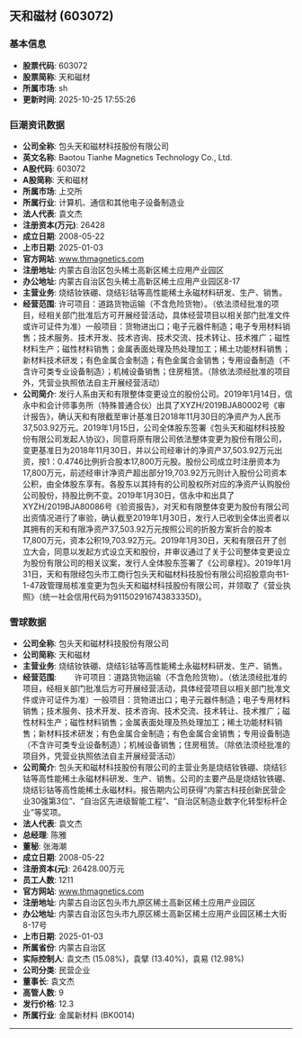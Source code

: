 ## 天和磁材 (603072)

### 基本信息

- **股票代码**: 603072
- **股票简称**: 天和磁材
- **所属市场**: sh
- **更新时间**: 2025-10-25 17:55:26

### 巨潮资讯数据

- **公司全称**: 包头天和磁材科技股份有限公司
- **英文名称**: Baotou Tianhe Magnetics Technology Co., Ltd.
- **A股代码**: 603072
- **A股简称**: 天和磁材
- **所属市场**: 上交所
- **所属行业**: 计算机、通信和其他电子设备制造业
- **法人代表**: 袁文杰
- **注册资本(万元)**: 26428
- **成立日期**: 2008-05-22
- **上市日期**: 2025-01-03
- **官方网站**: www.thmagnetics.com
- **注册地址**: 内蒙古自治区包头稀土高新区稀土应用产业园区
- **办公地址**: 内蒙古自治区包头稀土高新区稀土应用产业园区8-17
- **主营业务**: 烧结钕铁硼、烧结钐钴等高性能稀土永磁材料研发、生产、销售。
- **经营范围**: 许可项目：道路货物运输（不含危险货物）。（依法须经批准的项目，经相关部门批准后方可开展经营活动，具体经营项目以相关部门批准文件或许可证件为准）一般项目：货物进出口；电子元器件制造；电子专用材料销售；技术服务、技术开发、技术咨询、技术交流、技术转让、技术推广；磁性材料生产；磁性材料销售；金属表面处理及热处理加工；稀土功能材料销售；新材料技术研发；有色金属合金制造；有色金属合金销售；专用设备制造（不含许可类专业设备制造）；机械设备销售；住房租赁。（除依法须经批准的项目外，凭营业执照依法自主开展经营活动）
- **公司简介**: 发行人系由天和有限整体变更设立的股份公司。2019年1月14日，信永中和会计师事务所（特殊普通合伙）出具了XYZH/2019BJA80002号《审计报告》，确认天和有限截至审计基准日2018年11月30日的净资产为人民币37,503.92万元。2019年1月15日，公司全体股东签署《包头天和磁材科技股份有限公司发起人协议》，同意将原有限公司依法整体变更为股份有限公司，变更基准日为2018年11月30日，并以公司经审计的净资产37,503.92万元出资，按1：0.4746比例折合股本17,800万元股。股份公司成立时注册资本为17,800万元，前述经审计净资产超出部分19,703.92万元则计入股份公司资本公积，由全体股东享有。各股东以其持有的公司股权所对应的净资产认购股份公司股份，持股比例不变。2019年1月30日，信永中和出具了XYZH/2019BJA80086号《验资报告》，对天和有限整体变更为股份有限公司出资情况进行了审验，确认截至2019年1月30日，发行人已收到全体出资者以其拥有的天和有限净资产37,503.92万元按照公司的折股方案折合的股本17,800万元，资本公积19,703.92万元。2019年1月30日，天和有限召开了创立大会，同意以发起方式设立天和股份，并审议通过了关于公司整体变更设立为股份有限公司的相关议案，发行人全体股东签署了《公司章程》。2019年1月31日，天和有限经包头市工商行包头天和磁材科技股份有限公司招股意向书1-1-47政管理局核准变更为包头天和磁材科技股份有限公司，并领取了《营业执照》（统一社会信用代码为91150291674383335D)。

### 雪球数据

- **公司全称**: 包头天和磁材科技股份有限公司
- **公司简称**: 天和磁材
- **主营业务**: 烧结钕铁硼、烧结钐钴等高性能稀土永磁材料研发、生产、销售。
- **经营范围**: 　　许可项目：道路货物运输（不含危险货物）。（依法须经批准的项目，经相关部门批准后方可开展经营活动，具体经营项目以相关部门批准文件或许可证件为准）一般项目：货物进出口；电子元器件制造；电子专用材料销售；技术服务、技术开发、技术咨询、技术交流、技术转让、技术推广；磁性材料生产；磁性材料销售；金属表面处理及热处理加工；稀土功能材料销售；新材料技术研发；有色金属合金制造；有色金属合金销售；专用设备制造（不含许可类专业设备制造）；机械设备销售；住房租赁。（除依法须经批准的项目外，凭营业执照依法自主开展经营活动）
- **公司简介**: 包头天和磁材科技股份有限公司的主营业务是烧结钕铁硼、烧结钐钴等高性能稀土永磁材料研发、生产、销售。公司的主要产品是烧结钕铁硼、烧结钐钴等高性能稀土永磁材料。报告期内公司获得“内蒙古科技创新民营企业30强第3位”、“自治区先进级智能工程”、“自治区制造业数字化转型标杆企业”等奖项。
- **法人代表**: 袁文杰
- **总经理**: 陈雅
- **董秘**: 张海潮
- **成立日期**: 2008-05-22
- **注册资本(元)**: 26428.00万元
- **员工人数**: 1211
- **官方网站**: www.thmagnetics.com
- **注册地址**: 内蒙古自治区包头市九原区稀土高新区稀土应用产业园区
- **办公地址**: 内蒙古自治区包头市九原区稀土高新区稀土应用产业园区稀土大街8-17号
- **上市日期**: 2025-01-03
- **所属省份**: 内蒙古自治区
- **实际控制人**: 袁文杰 (15.08%)，袁擘 (13.40%)，袁易 (12.98%)
- **公司分类**: 民营企业
- **董事长**: 袁文杰
- **高管人数**: 9
- **发行价格**: 12.3
- **所属行业**: 金属新材料 (BK0014)

---
